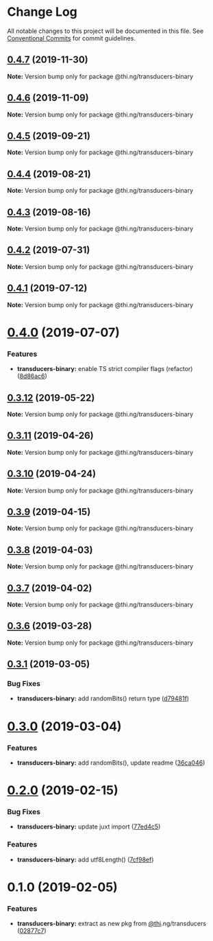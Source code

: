 # Change Log

All notable changes to this project will be documented in this file.
See [Conventional Commits](https://conventionalcommits.org) for commit guidelines.

## [0.4.7](https://github.com/thi-ng/umbrella/compare/@thi.ng/transducers-binary@0.4.6...@thi.ng/transducers-binary@0.4.7) (2019-11-30)

**Note:** Version bump only for package @thi.ng/transducers-binary





## [0.4.6](https://github.com/thi-ng/umbrella/compare/@thi.ng/transducers-binary@0.4.5...@thi.ng/transducers-binary@0.4.6) (2019-11-09)

**Note:** Version bump only for package @thi.ng/transducers-binary





## [0.4.5](https://github.com/thi-ng/umbrella/compare/@thi.ng/transducers-binary@0.4.4...@thi.ng/transducers-binary@0.4.5) (2019-09-21)

**Note:** Version bump only for package @thi.ng/transducers-binary





## [0.4.4](https://github.com/thi-ng/umbrella/compare/@thi.ng/transducers-binary@0.4.3...@thi.ng/transducers-binary@0.4.4) (2019-08-21)

**Note:** Version bump only for package @thi.ng/transducers-binary





## [0.4.3](https://github.com/thi-ng/umbrella/compare/@thi.ng/transducers-binary@0.4.2...@thi.ng/transducers-binary@0.4.3) (2019-08-16)

**Note:** Version bump only for package @thi.ng/transducers-binary





## [0.4.2](https://github.com/thi-ng/umbrella/compare/@thi.ng/transducers-binary@0.4.1...@thi.ng/transducers-binary@0.4.2) (2019-07-31)

**Note:** Version bump only for package @thi.ng/transducers-binary





## [0.4.1](https://github.com/thi-ng/umbrella/compare/@thi.ng/transducers-binary@0.4.0...@thi.ng/transducers-binary@0.4.1) (2019-07-12)

**Note:** Version bump only for package @thi.ng/transducers-binary





# [0.4.0](https://github.com/thi-ng/umbrella/compare/@thi.ng/transducers-binary@0.3.12...@thi.ng/transducers-binary@0.4.0) (2019-07-07)


### Features

* **transducers-binary:** enable TS strict compiler flags (refactor) ([8d86ac6](https://github.com/thi-ng/umbrella/commit/8d86ac6))





## [0.3.12](https://github.com/thi-ng/umbrella/compare/@thi.ng/transducers-binary@0.3.11...@thi.ng/transducers-binary@0.3.12) (2019-05-22)

**Note:** Version bump only for package @thi.ng/transducers-binary





## [0.3.11](https://github.com/thi-ng/umbrella/compare/@thi.ng/transducers-binary@0.3.10...@thi.ng/transducers-binary@0.3.11) (2019-04-26)

**Note:** Version bump only for package @thi.ng/transducers-binary





## [0.3.10](https://github.com/thi-ng/umbrella/compare/@thi.ng/transducers-binary@0.3.9...@thi.ng/transducers-binary@0.3.10) (2019-04-24)

**Note:** Version bump only for package @thi.ng/transducers-binary





## [0.3.9](https://github.com/thi-ng/umbrella/compare/@thi.ng/transducers-binary@0.3.8...@thi.ng/transducers-binary@0.3.9) (2019-04-15)

**Note:** Version bump only for package @thi.ng/transducers-binary





## [0.3.8](https://github.com/thi-ng/umbrella/compare/@thi.ng/transducers-binary@0.3.7...@thi.ng/transducers-binary@0.3.8) (2019-04-03)

**Note:** Version bump only for package @thi.ng/transducers-binary





## [0.3.7](https://github.com/thi-ng/umbrella/compare/@thi.ng/transducers-binary@0.3.6...@thi.ng/transducers-binary@0.3.7) (2019-04-02)

**Note:** Version bump only for package @thi.ng/transducers-binary





## [0.3.6](https://github.com/thi-ng/umbrella/compare/@thi.ng/transducers-binary@0.3.5...@thi.ng/transducers-binary@0.3.6) (2019-03-28)

**Note:** Version bump only for package @thi.ng/transducers-binary







## [0.3.1](https://github.com/thi-ng/umbrella/compare/@thi.ng/transducers-binary@0.3.0...@thi.ng/transducers-binary@0.3.1) (2019-03-05)


### Bug Fixes

* **transducers-binary:** add randomBits() return type ([d79481f](https://github.com/thi-ng/umbrella/commit/d79481f))



# [0.3.0](https://github.com/thi-ng/umbrella/compare/@thi.ng/transducers-binary@0.2.3...@thi.ng/transducers-binary@0.3.0) (2019-03-04)


### Features

* **transducers-binary:** add randomBits(), update readme ([36ca046](https://github.com/thi-ng/umbrella/commit/36ca046))



# [0.2.0](https://github.com/thi-ng/umbrella/compare/@thi.ng/transducers-binary@0.1.1...@thi.ng/transducers-binary@0.2.0) (2019-02-15)


### Bug Fixes

* **transducers-binary:** update juxt import ([77ed4c5](https://github.com/thi-ng/umbrella/commit/77ed4c5))


### Features

* **transducers-binary:** add utf8Length() ([7cf98ef](https://github.com/thi-ng/umbrella/commit/7cf98ef))



# 0.1.0 (2019-02-05)


### Features

* **transducers-binary:** extract as new pkg from [@thi](https://github.com/thi).ng/transducers ([02877c7](https://github.com/thi-ng/umbrella/commit/02877c7))
